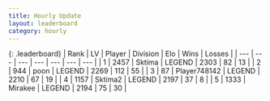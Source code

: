 ```yaml
---
title: Hourly Update
layout: leaderboard
category: hourly
---
```


{: .leaderboard}
| Rank | LV | Player | Division | Elo | Wins | Losses |
| --- | --- | --- | --- | --- | --- | --- |
| <span data-change="0">1</span> | 2457 | <span title="ID: 353063">Sktima</span> | LEGEND | <span data-change="0">2303</span> | <span data-change="0">82</span> | <span data-change="0">13</span> |
| <span data-change="0">2</span> | 944 | <span title="ID: 540690">poon</span> | LEGEND | <span data-change="-8">2269</span> | <span data-change="1">112</span> | <span data-change="1">55</span> |
| <span data-change="0">3</span> | 87 | <span title="ID: 748142">Player748142</span> | LEGEND | <span data-change="0">2210</span> | <span data-change="0">67</span> | <span data-change="0">19</span> |
| <span data-change="0">4</span> | 1157 | <span title="ID: 402846">Sktima2</span> | LEGEND | <span data-change="0">2197</span> | <span data-change="0">37</span> | <span data-change="0">8</span> |
| <span data-change="0">5</span> | 1333 | <span title="ID: 416373">Mirakee</span> | LEGEND | <span data-change="0">2194</span> | <span data-change="0">75</span> | <span data-change="0">30</span> |